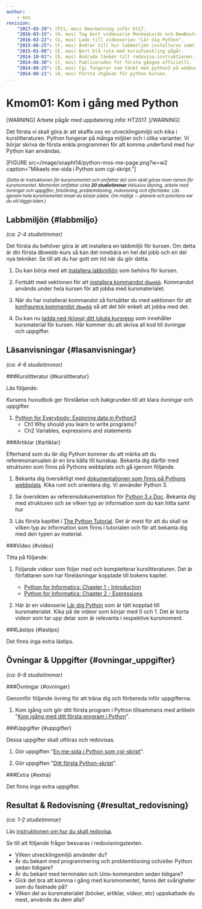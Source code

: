 ```yaml
---
author:
    - mos
revision:
    "2017-05-29": (PI1, mos) Omarbetning inför ht17.
    "2016-03-15": (H, mos) Tog bort videoserie MonkeyLords och NewBoston.
    "2016-02-22": (G, mos) Lade till videoserien "Lär dig Python".
    "2015-08-25": (F, mos) Ändrar till hur labbmiljön installeras samt dbwebb-cli v2.
    "2015-01-08": (E, mos) Bort blå ruta med kursutveckling pågår.
    "2014-10-01": (D, mos) Ändrade länken till redovisa-instruktionen.
    "2014-08-30": (C, mos) Publicerades för första gången officiellt.
    "2014-08-25": (B, mos) Cgi fungerar som tänkt med python3 på webbservern.
    "2014-08-21": (A, mos) Första utgåvan för python kursen.
...
```

Kmom01: Kom i gång med Python
==================================

[WARNING]
Arbete pågår med uppdatering inför HT2017.
[/WARNING]

<!-- Why learn python? -->

Det första vi skall göra är att skaffa oss en utvecklingsmiljö och kika i kurslitteraturen. Python fungerar på många miljöer och i olika varianter. Vi börjar skriva de första enkla programmen för att komma underfund med hur Python kan användas.

[FIGURE src=/image/snapht14/python-mos-me-page.png?w=w2 caption="Mikaels me-sida i Python som cgi-skript."]

<small><i>(Detta är instruktionen för kursmomentet och omfattar det som skall göras inom ramen för kursmomentet. Momentet omfattar cirka **20 studietimmar** inklusive läsning, arbete med övningar och uppgifter, felsökning, problemlösning, redovisning och eftertanke. Läs igenom hela kursmomentet innan du börjar jobba. Om möjligt -- planera och prioritera var du vill lägga tiden.)</i></small>



Labbmiljön  {#labbmiljo}
---------------------------------

*(ca: 2-4 studietimmar)*

Det första du behöver göra är att installera en labbmiljö för kursen. Om detta är din första dbwebb-kurs så kan det innebära en hel del jobb och en del nya tekniker. Se till att du har gott om tid när du gör detta.

1. Du kan börja med att [installera labbmiljön](kurser/python/labbmiljo) som behövs för kursen. 

1. Fortsätt med sektionen för att [installera kommandot `dbwebb`](dbwebb-cli/kom-igang-och-installera). Kommandot används under hela kursen för att jobba med kursmaterialet.

1. När du har installerat kommandot så fortsätter du med sektionen för att [konfigurera kommandot `dbwebb`](dbwebb-cli/konfiguration) så att det blir enkelt att jobba med det.

1. Du kan nu [ladda ned (klona) ditt lokala kursrepo](dbwebb-cli/clone) som innehåller kursmaterial för kursen. Här kommer du att skriva all kod till övningar och uppgifter.



Läsanvisningar  {#lasanvisningar}
---------------------------------

*(ca: 4-6 studietimmar)*


###Kurslitteratur  {#kurslitteratur}

Läs följande:

Kursens huvudbok ger förståelse och bakgrunden till att klara övningar och uppgifter.

1. [Python for Everybody: Exploring data in Python3](kunskap/boken-python-for-everybody-exploring-data-using-python3)
    * Ch1 Why should you learn to write programs?
    * Ch2 Variables, expressions and statements

<!--
1. [Think Python: How to Think Like a Computer Scientist](kunskap/boken-think-python-how-to-think-like-a-computer-scientist).
    * Ch1 The way of the program
    * Ch2 Variables, expressions and statements
-->



###Artiklar {#artiklar}

Efterhand som du lär dig Python kommer du att märka att du referensmanualen är en bra källa till kunskap. Bekanta dig därför med strukturen som finns på Pythons webbplats och gå igenom följande.

1. Bekanta dig översiktligt med [dokumentationen som finns på Pythons webbplats](https://www.python.org/doc/). Kika runt och orientera dig. Vi använder Python 3.

1. Se översikten av referensdokumentation för [Python 3.x Doc](https://docs.python.org/3/). Bekanta dig med strukturen och se vilken typ av information som du kan hitta samt hur 

1. Läs första kapitlet i [The Python Tutorial](https://docs.python.org/3/tutorial/index.html). Det är mest för att du skall se vilken typ av information som finns i tutorialen och för att bekanta dig med den typen av material.



###Video  {#video}

Titta på följande:

1. Följande videor som följer med och kompletterar kurslitteraturen. Det är författaren som har föreläsningar kopplade till bokens kapitel.
    * [Python for Informatics: Chapter 1 - Introduction](https://www.youtube.com/watch?v=G721cooZXgs)
    * [Python for Informatics: Chapter 2 - Expressions](https://www.youtube.com/watch?v=IXXHH6ztsSA)

1. Här är en videoserie [Lär dig Python](https://www.youtube.com/playlist?list=PLKtP9l5q3ce93pTlN_dnDpsTwGLCXJEpd) som är tätt kopplad till kursmaterialet. Kika på de videor som börjar med 0 och 1. Det är korta videor som tar upp delar som är relevanta i respektive kursmoment.



###Lästips {#lastips}

Det finns inga extra lästips.

<!-- Om du känner att du har tid och lust. -->



Övningar & Uppgifter  {#ovningar_uppgifter}
-------------------------------------------

*(ca: 6-8 studietimmar)*



###Övningar {#ovningar}

Genomför följande övning för att träna dig och förbereda inför uppgifterna.

1. Kom igång och gör ditt första program i Python tillsammans med artikeln "[Kom igång med ditt första program i Python](kunskap/kom-igang-med-ditt-forsta-program-i-python)".



###Uppgifter {#uppgifter}

Dessa uppgifter skall utföras och redovisas.

1. Gör uppgiften "[En me-sida i Python som cgi-skript](uppgift/en-me-sida-i-python-som-cgi-skript)".

2. Gör uppgiften "[Ditt första Python-skript](uppgift/ditt-forsta-python-skript)".




###Extra {#extra}

Det finns inga extra uppgifter.



Resultat & Redovisning  {#resultat_redovisning}
-----------------------------------------------

*(ca: 1-2 studietimmar)*

Läs [instruktionen om hur du skall redovisa](kurser/python/redovisa).

Se till att följande frågor besvaras i redovisningstexten.

* Vilken utvecklingsmiljö använder du?
* Är du bekant med programmering och problemlösning och/eller Python sedan tidigare?
* Är du bekant med terminalen och Unix-kommandon sedan tidigare?
* Gick det bra att komma i gång med kursmomentet, fanns det svårigheter som du fastnade på?
* Vilken del av kursmaterialet (böcker, artiklar, videor, etc) uppskattade du mest, använde du dem alla?
